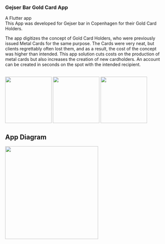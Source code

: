 ### Gejser Bar Gold Card App
A Flutter app 
<br>
This App was developed for Gejser bar in Copenhagen for their Gold Card Holders.

The app digitizes the concept of Gold Card Holders, who were previously issued Metal Cards for the same purpose. The Cards were very neat, but clients regrettably often lost them, and as a result, the cost of the concept was higher than intended. This app solution cuts costs on the production of metal cards but also increases the creation of new cardholders. An account can be created in seconds on the spot with the intended recipient.

<br>
<img src="https://github.com/MCAgithub/gejserbar_guldkort_app/assets/134640613/e4a35b80-9d60-4ad6-82a7-5f456900732b" width="150">
<img src="https://github.com/MCAgithub/gejserbar_guldkort_app/assets/134640613/f5cd325e-8965-4e27-ac11-8c69acd4bb6e" width="150">
<img src="https://github.com/MCAgithub/gejserbar_guldkort_app/assets/134640613/94f9aa8f-a3b3-4547-affe-fd49cc9d278a" width="150">

## App Diagram
<img src="https://github.com/MCAgithub/gejserbar_guldkort_app/assets/134640613/3e3d092e-7231-4f5e-8b1f-b8890bf7754f" width="300">
